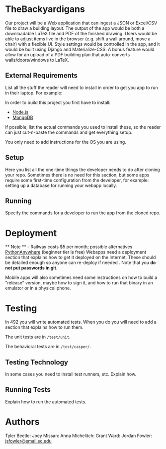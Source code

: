 # TheBackyardigans

Our project will be a Web application that can ingest a JSON or Excel/CSV file to draw a building layout. The output of the app would be both a downloadable LaTeX file and PDF of the finished drawing. Users would be able to adjust items live in the browser (e.g. shift a wall around, move a chair) with a flexible UI. Style settings would be controlled in the app, and it would be built using Django and Materialize-CSS. A bonus feature would allow for an upload of a PDF building plan that auto-converts walls/doors/windows to LaTeX.

## External Requirements

List all the stuff the reader will need to install in order to get you app to
run in their laptop. For example:

In order to build this project you first have to install:

- [Node.js](https://nodejs.org/en/)
- [MongoDB](https://www.mongodb.com/)

If possible, list the actual commands you used to install these, so the reader
can just cut-n-paste the commands and get everything setup.

You only need to add instructions for the OS you are using.

## Setup

Here you list all the one-time things the developer needs to do after cloning
your repo. Sometimes there is no need for this section, but some apps require
some first-time configuration from the developer, for example: setting up a
database for running your webapp locally.

## Running

Specify the commands for a developer to run the app from the cloned repo.

# Deployment

** Note ** - Railway costs $5 per month; possible alternatives [PythonAnywhere](https://www.pythonanywhere.com/) (beginner tier is free)
Webapps need a deployment section that explains how to get it deployed on the
Internet. These should be detailed enough so anyone can re-deploy if needed
. Note that you **do not put passwords in git**.

Mobile apps will also sometimes need some instructions on how to build a
"release" version, maybe how to sign it, and how to run that binary in an
emulator or in a physical phone.

# Testing

In 492 you will write automated tests. When you do you will need to add a
section that explains how to run them.

The unit tests are in `/test/unit`.

The behavioral tests are in `/test/casper/`.

## Testing Technology

In some cases you need to install test runners, etc. Explain how.

## Running Tests

Explain how to run the automated tests.

# Authors

Tyler Beetle:
Joey Missan:
Anna Michelitch:
Grant Ward:
Jordan Fowler: jsfowler@email.sc.edu
